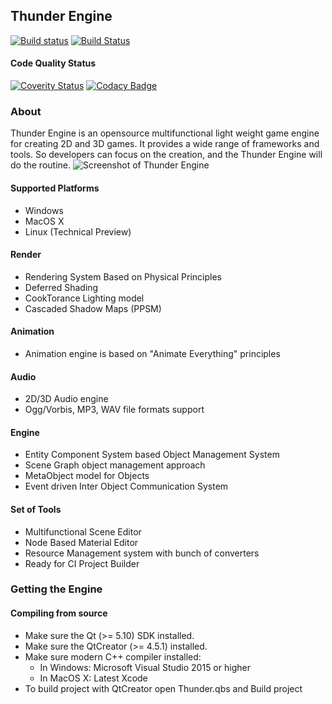 ## Thunder Engine
[![Build status](https://ci.appveyor.com/api/projects/status/vbx35q9xyugwsn2p/branch/master?svg=true)](https://ci.appveyor.com/project/eprikazchikov/thunder/branch/master)
[![Build Status](https://travis-ci.org/eprikazchikov/thunder.svg?branch=master)](https://travis-ci.org/eprikazchikov/thunder)
#### Code Quality Status
[![Coverity Status](https://img.shields.io/coverity/scan/15068.svg)](https://scan.coverity.com/projects/eprikazchikov-thunder)
[![Codacy Badge](https://api.codacy.com/project/badge/Grade/06a1475c3d7241d6b70cd7d28c680142)](https://www.codacy.com/app/eprikazchikov/thunder?utm_source=github.com&amp;utm_medium=referral&amp;utm_content=eprikazchikov/thunder&amp;utm_campaign=Badge_Grade)
### About

Thunder Engine is an opensource multifunctional light weight game engine for creating 2D and 3D games. It provides a wide range of frameworks and tools. So developers can focus on the creation, and the Thunder Engine will do the routine.
![Screenshot of Thunder Engine](https://raw.githubusercontent.com/eprikazchikov/thunder/master/doc/media/ScreenShot01.png)

#### Supported Platforms
- Windows
- MacOS X
- Linux (Technical Preview)

#### Render
- Rendering System Based on Physical Principles
- Deferred Shading
- CookTorance Lighting model
- Cascaded Shadow Maps (PPSM)

#### Animation
- Animation engine is based on "Animate Everything" principles

#### Audio
- 2D/3D Audio engine
- Ogg/Vorbis, MP3, WAV file formats support

#### Engine
- Entity Component System based Object Management System
- Scene Graph object management approach
- MetaObject model for Objects
- Event driven Inter Object Communication System

#### Set of Tools
- Multifunctional Scene Editor
- Node Based Material Editor
- Resource Management system with bunch of converters
- Ready for CI Project Builder

### Getting the Engine
#### Compiling from source
* Make sure the Qt (>= 5.10) SDK installed.
* Make sure the QtCreator (>= 4.5.1) installed.
* Make sure modern C++ compiler installed:
    - In Windows: Microsoft Visual Studio 2015 or higher
    - In MacOS X: Latest Xcode
* To build project with QtCreator open Thunder.qbs and Build project
